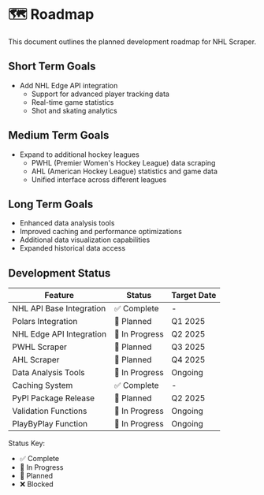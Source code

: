 # 🗺️ Roadmap

This document outlines the planned development roadmap for NHL Scraper.

## Short Term Goals

- Add NHL Edge API integration
  - Support for advanced player tracking data
  - Real-time game statistics
  - Shot and skating analytics

## Medium Term Goals

- Expand to additional hockey leagues
  - PWHL (Premier Women's Hockey League) data scraping
  - AHL (American Hockey League) statistics and game data
  - Unified interface across different leagues

## Long Term Goals

- Enhanced data analysis tools
- Improved caching and performance optimizations
- Additional data visualization capabilities
- Expanded historical data access

## Development Status

| Feature | Status | Target Date |
|---------|--------|-------------|
| NHL API Base Integration | ✅ Complete | - |
| Polars Integration | 📅 Planned | Q1 2025 |
| NHL Edge API Integration | 🚧 In Progress | Q2 2025 |
| PWHL Scraper | 📅 Planned | Q3 2025 |
| AHL Scraper | 📅 Planned | Q4 2025 |
| Data Analysis Tools | 🚧 In Progress | Ongoing |
| Caching System | ✅ Complete | - |
| PyPI Package Release | 📅 Planned | Q2 2025 |
| Validation Functions | 🚧 In Progress | Ongoing |
| PlayByPlay Function |  🚧 In Progress | Ongoing |

Status Key:
- ✅ Complete
- 🚧 In Progress
- 📅 Planned
- ❌ Blocked
